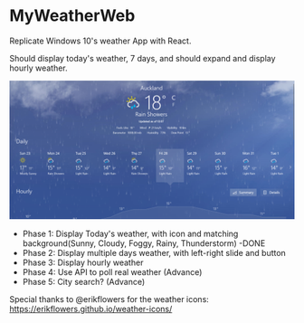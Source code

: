 # MyWeatherWeb
Replicate Windows 10's weather App with React.

Should display today's weather, 7 days, and should expand and display hourly weather.

![alt text](https://github.com/96LLeGend/MyWeatherWeb/blob/master/Design.PNG?raw=true)

- Phase 1: Display Today's weather, with icon and matching background(Sunny, Cloudy, Foggy, Rainy, Thunderstorm) -DONE
- Phase 2: Display multiple days weather, with left-right slide and button
- Phase 3: Display hourly weather
- Phase 4: Use API to poll real weather  (Advance)
- Phase 5: City search? (Advance)

Special thanks to @erikflowers for the weather icons: https://erikflowers.github.io/weather-icons/
